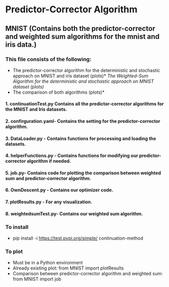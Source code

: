 # Predictor-Corrector Algorithm
## MNIST (Contains both the predictor-corrector and weighted sum algorithms for the mnist and iris data.)
### This file consists of the following: 
* The predictor-corrector algorithm for the deterministic and stochastic approach on MNIST and iris dataset (plots)*
*The Weighted-Sum Algorithm for the deterministic and stochastic approach on MNIST dataset (plots)*
* The comparison of both algorithms (plots)*

#### 1. continuationTest.py Contains all the predictor-corrector algorithms for the MNIST and Iris datasets.
#### 2. confirguration.yaml- Contains the setting for the predictor-corrector algorithm.
#### 3. DataLoader.py - Contains functions for processing and loading the datasets.
#### 4. helperFunctions.py - Contains functions for modifying our predictor-corrector algorithm if needed.
#### 5. job.py- Contains code for plotting the comparison between weighted sum and predictor-corrector algorithm.
#### 6. OwnDescent.py - Contains our optimizer code.
#### 7. plotResults.py - For any visualization.
#### 8. weightedsumTest.py- Contains our weighted sum algorithm.

### To install

* pip install -i https://test.pypi.org/simple/ continuation-method

### To plot
* Must be in a Python environment
* Already existing plot: from MNIST import plotResults
* Comparison between predictor-corrector algorithm and weighted sum: from MNIST import job
